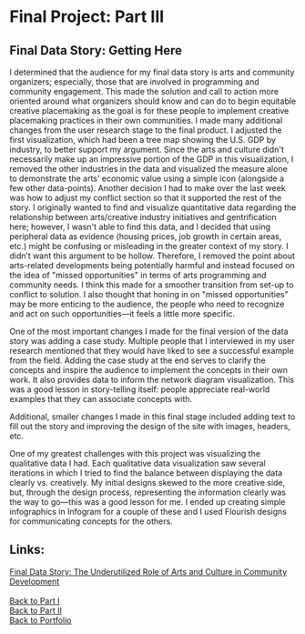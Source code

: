 <h1>Final Project: Part III</h1>

<h2>Final Data Story: Getting Here</h2>

I determined that the audience for my final data story is arts and community organizers; especially, those that are involved in programming and community engagement. This made the solution and call to action more oriented around what organizers should know and can do to begin equitable creative placemaking as the goal is for these people to implement creative placemaking practices in their own communities. I made many additional changes from the user research stage to the final product. I adjusted the first visualization, which had been a tree map showing the U.S. GDP by industry, to better support my argument. Since the arts and culture didn't necessarily make up an impressive portion of the GDP in this visualization, I removed the other industries in the data and visualized the measure alone to demonstrate the arts' economic value using a simple icon (alongside a few other data-points). Another decision I had to make over the last week was how to adjust my conflict section so that it supported the rest of the story. I originally wanted to find and visualize quantitative data regarding the relationship between arts/creative industry initiatives and gentrification here; however, I wasn't able to find this data, and I decided that using peripheral data as evidence (housing prices, job growth in certain areas, etc.) might be confusing or misleading in the greater context of my story. I didn’t want this argument to be hollow. Therefore, I removed the point about arts-related developments being potentially harmful and instead focused on the idea of "missed opportunities" in terms of arts programming and community needs. I think this made for a smoother transition from set-up to conflict to solution. I also thought that honing in on "missed opportunities" may be more enticing to the audience, the people who need to recognize and act on such opportunities—it feels a little more specific. 

One of the most important changes I made for the final version of the data story was adding a case study. Multiple people that I interviewed in my user research mentioned that they would have liked to see a successful example from the field. Adding the case study at the end serves to clarify the concepts and inspire the audience to implement the concepts in their own work. It also provides data to inform the network diagram visualization. This was a good lesson in story-telling itself: people appreciate real-world examples that they can associate concepts with. 

Additional, smaller changes I made in this final stage included adding text to fill out the story and improving the design of the site with images, headers, etc. 

One of my greatest challenges with this project was visualizing the qualitative data I had. Each qualitative data visualization saw several iterations in which I tried to find the balance between displaying the data clearly vs. creatively. My initial designs skewed to the more creative side, but, through the design process, representing the information clearly was the way to go—this was a good lesson for me. I ended up creating simple infographics in Infogram for a couple of these and I used Flourish designs for communicating concepts for the others. 

<h2>Links:</h2>

[Final Data Story: The Underutilized Role of Arts and Culture in Community Development](https://carnegiemellon.shorthandstories.com/the-underutilized-role-of-arts-and-culture-in-community-development/index.html)
<br>
<br>
[Back to Part I](/final_project_ptI_Crittenden.md)
<br>
[Back to Part II](/final_project_ptII_Crittenden.md)
<br>
[Back to Portfolio](/portfolio)
